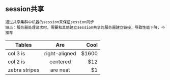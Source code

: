 ## session共享

    通过共享集群中机器的session来保证session同步
    缺点：服务器处理请求时，需要和其他建立session共享的服务器建立链接，导致性能下降，不推荐

| Tables        | Are           | Cool  |
| ------------- |:-------------:| -----:|
| col 3 is      | right-aligned | $1600 |
| col 2 is      | centered      |   $12 |
| zebra stripes | are neat      |    $1 |
